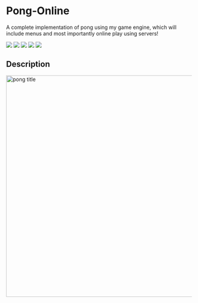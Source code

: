 # Pong-Online
A complete implementation of pong using my game engine, which will include menus and most importantly online play using servers!

  ![](https://img.shields.io/badge/made%20by-DarienMiller-blue)
  ![](https://img.shields.io/badge/test-passing-green)
  ![](https://img.shields.io/badge/c%2B%2B-100%25-blue)
  ![](https://img.shields.io/badge/c%2B%2B-14-red)
  ![](https://img.shields.io/badge/c%2B%2B-11-orange)

## Description
<img width="600" alt="pong title" src="https://user-images.githubusercontent.com/32966645/99614622-def95b00-29e7-11eb-97c9-9a9e1b106de3.PNG">

